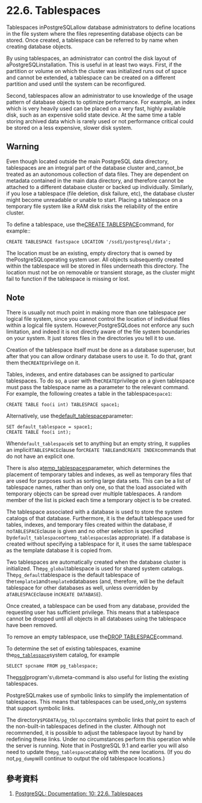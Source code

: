 # 22.6. Tablespaces

Tablespaces inPostgreSQLallow database administrators to define locations in the file system where the files representing database objects can be stored. Once created, a tablespace can be referred to by name when creating database objects.

By using tablespaces, an administrator can control the disk layout of aPostgreSQLinstallation. This is useful in at least two ways. First, if the partition or volume on which the cluster was initialized runs out of space and cannot be extended, a tablespace can be created on a different partition and used until the system can be reconfigured.

Second, tablespaces allow an administrator to use knowledge of the usage pattern of database objects to optimize performance. For example, an index which is very heavily used can be placed on a very fast, highly available disk, such as an expensive solid state device. At the same time a table storing archived data which is rarely used or not performance critical could be stored on a less expensive, slower disk system.

## Warning

Even though located outside the main PostgreSQL data directory, tablespaces are an integral part of the database cluster and\_cannot\_be treated as an autonomous collection of data files. They are dependent on metadata contained in the main data directory, and therefore cannot be attached to a different database cluster or backed up individually. Similarly, if you lose a tablespace \(file deletion, disk failure, etc\), the database cluster might become unreadable or unable to start. Placing a tablespace on a temporary file system like a RAM disk risks the reliability of the entire cluster.

To define a tablespace, use the[CREATE TABLESPACE](https://www.postgresql.org/docs/10/static/sql-createtablespace.html)command, for example::

```text
CREATE TABLESPACE fastspace LOCATION '/ssd1/postgresql/data';
```

The location must be an existing, empty directory that is owned by thePostgreSQLoperating system user. All objects subsequently created within the tablespace will be stored in files underneath this directory. The location must not be on removable or transient storage, as the cluster might fail to function if the tablespace is missing or lost.

## Note

There is usually not much point in making more than one tablespace per logical file system, since you cannot control the location of individual files within a logical file system. However,PostgreSQLdoes not enforce any such limitation, and indeed it is not directly aware of the file system boundaries on your system. It just stores files in the directories you tell it to use.

Creation of the tablespace itself must be done as a database superuser, but after that you can allow ordinary database users to use it. To do that, grant them the`CREATE`privilege on it.

Tables, indexes, and entire databases can be assigned to particular tablespaces. To do so, a user with the`CREATE`privilege on a given tablespace must pass the tablespace name as a parameter to the relevant command. For example, the following creates a table in the tablespace`space1`:

```text
CREATE TABLE foo(i int) TABLESPACE space1;
```

Alternatively, use the[default\_tablespace](https://www.postgresql.org/docs/10/static/runtime-config-client.html#GUC-DEFAULT-TABLESPACE)parameter:

```text
SET default_tablespace = space1;
CREATE TABLE foo(i int);
```

When`default_tablespace`is set to anything but an empty string, it supplies an implicit`TABLESPACE`clause for`CREATE TABLE`and`CREATE INDEX`commands that do not have an explicit one.

There is also a[temp\_tablespaces](https://www.postgresql.org/docs/10/static/runtime-config-client.html#GUC-TEMP-TABLESPACES)parameter, which determines the placement of temporary tables and indexes, as well as temporary files that are used for purposes such as sorting large data sets. This can be a list of tablespace names, rather than only one, so that the load associated with temporary objects can be spread over multiple tablespaces. A random member of the list is picked each time a temporary object is to be created.

The tablespace associated with a database is used to store the system catalogs of that database. Furthermore, it is the default tablespace used for tables, indexes, and temporary files created within the database, if no`TABLESPACE`clause is given and no other selection is specified by`default_tablespace`or`temp_tablespaces`\(as appropriate\). If a database is created without specifying a tablespace for it, it uses the same tablespace as the template database it is copied from.

Two tablespaces are automatically created when the database cluster is initialized. The`pg_global`tablespace is used for shared system catalogs. The`pg_default`tablespace is the default tablespace of the`template1`and`template0`databases \(and, therefore, will be the default tablespace for other databases as well, unless overridden by a`TABLESPACE`clause in`CREATE DATABASE`\).

Once created, a tablespace can be used from any database, provided the requesting user has sufficient privilege. This means that a tablespace cannot be dropped until all objects in all databases using the tablespace have been removed.

To remove an empty tablespace, use the[DROP TABLESPACE](https://www.postgresql.org/docs/10/static/sql-droptablespace.html)command.

To determine the set of existing tablespaces, examine the[`pg_tablespace`](https://www.postgresql.org/docs/10/static/catalog-pg-tablespace.html)system catalog, for example

```text
SELECT spcname FROM pg_tablespace;
```

The[psql](https://www.postgresql.org/docs/10/static/app-psql.html)program's`\db`meta-command is also useful for listing the existing tablespaces.

PostgreSQLmakes use of symbolic links to simplify the implementation of tablespaces. This means that tablespaces can be used\_only\_on systems that support symbolic links.

The directory`$PGDATA/pg_tblspc`contains symbolic links that point to each of the non-built-in tablespaces defined in the cluster. Although not recommended, it is possible to adjust the tablespace layout by hand by redefining these links. Under no circumstances perform this operation while the server is running. Note that in PostgreSQL 9.1 and earlier you will also need to update the`pg_tablespace`catalog with the new locations. \(If you do not,`pg_dump`will continue to output the old tablespace locations.\)

## 參考資料

1.  [PostgreSQL: Documentation: 10: 22.6. Tablespaces](https://www.postgresql.org/docs/10/static/manage-ag-tablespaces.html)


